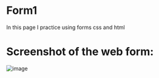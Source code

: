 # Form1
In this page I practice using forms css and html

# Screenshot of the web form:
![image](https://user-images.githubusercontent.com/65151701/156574737-fe112e17-c5e2-4b1c-ad38-8521e4fcd954.png)

